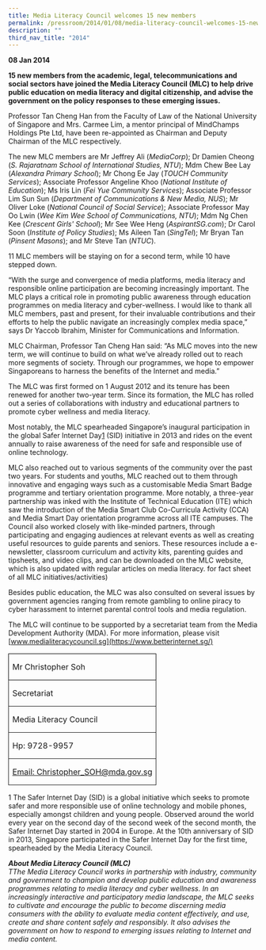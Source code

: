 ```yaml
---
title: Media Literacy Council welcomes 15 new members
permalink: /pressroom/2014/01/08/media-literacy-council-welcomes-15-new-members/
description: ""
third_nav_title: "2014"
---
```

**08 Jan 2014**

**15 new members from the academic, legal, telecommunications and social sectors have joined the Media Literacy Council (MLC) to help drive public education on media literacy and digital citizenship, and advise the government on the policy responses to these emerging issues.**

Professor Tan Cheng Han from the Faculty of Law of the National University of Singapore and Mrs. Carmee Lim, a mentor principal of MindChamps Holdings Pte Ltd, have been re-appointed as Chairman and Deputy Chairman of the MLC respectively.

The new MLC members are Mr Jeffrey Ali (_MediaCorp_); Dr Damien Cheong (_S. Rajaratnam School of International Studies, NTU_); Mdm Chew Bee Lay (_Alexandra Primary School_); Mr Chong Ee Jay (_TOUCH Community Services_); Associate Professor Angeline Khoo (_National Institute of Education_); Ms Iris Lin (_Fei Yue Community Services_); Associate Professor Lim Sun Sun (_Department of Communications &amp; New Media, NUS_); Mr Oliver Loke (_National Council of Social Service_); Associate Professor May Oo Lwin (_Wee Kim Wee School of Communications, NTU_); Mdm Ng Chen Kee (_Crescent Girls' School_); Mr See Wee Heng (_AspirantSG.com_); Dr Carol Soon (_Institute of Policy Studies_); Ms Aileen Tan (_SingTel_); Mr Bryan Tan (_Pinsent Masons_); and Mr Steve Tan (_NTUC_).

11 MLC members will be staying on for a second term, while 10 have stepped down.

“With the surge and convergence of media platforms, media literacy and responsible online participation are becoming increasingly important. The MLC plays a critical role in promoting public awareness through education programmes on media literacy and cyber-wellness. I would like to thank all MLC members, past and present, for their invaluable contributions and their efforts to help the public navigate an increasingly complex media space,” says Dr Yaccob Ibrahim, Minister for Communications and Information.

MLC Chairman, Professor Tan Cheng Han said: “As MLC moves into the new term, we will continue to build on what we’ve already rolled out to reach more segments of society. Through our programmes, we hope to empower Singaporeans to harness the benefits of the Internet and media.”

The MLC was first formed on 1 August 2012 and its tenure has been renewed for another two-year term. Since its formation, the MLC has rolled out a series of collaborations with industry and educational partners to promote cyber wellness and media literacy.

Most notably, the MLC spearheaded Singapore’s inaugural participation in the global Safer Internet Day[1](https://www.betterinternet.sg/press-room/press-releases/Pages/Forms/EditForm.aspx?ID=11&amp;Source=http%3a//adminmlc.mda.gov.sg/press-room/press-releases/Pages/forms/allitems.aspx&amp;RootFolder=/press-room/press-releases/Pages#ftn1) (SID) initiative in 2013 and rides on the event annually to raise awareness of the need for safe and responsible use of online technology.

MLC also reached out to various segments of the community over the past two years. For students and youths, MLC reached out to them through innovative and engaging ways such as a customisable Media Smart Badge programme and tertiary orientation programme. More notably, a three-year partnership was inked with the Institute of Technical Education (ITE) which saw the introduction of the Media Smart Club Co-Curricula Activity (CCA) and Media Smart Day orientation programme across all ITE campuses. The Council also worked closely with like-minded partners, through participating and engaging audiences at relevant events as well as creating useful resources to guide parents and seniors. These resources include a e-newsletter, classroom curriculum and activity kits, parenting guides and tipsheets, and video clips, and can be downloaded on the MLC website, which is also updated with regular articles on media literacy. for fact sheet of all MLC initiatives/activities)

Besides public education, the MLC was also consulted on several issues by government agencies ranging from remote gambling to online piracy to cyber harassment to internet parental control tools and media regulation.

The MLC will continue to be supported by a secretariat team from the Media Development Authority (MDA). For more information, please visit [www.medialiteracycouncil.sg](https://www.betterinternet.sg/)

<table><tbody><tr style="height: 11.55pt;"><td valign="top" style="padding: 0in 5.4pt; border: 1pt solid windowtext; width: 212.25pt; height: 11.55pt;"><p><span>Mr Christopher Soh</span></p></td></tr><tr style="height: 11.55pt;"><td valign="top" style="border-width: medium 1pt 1pt; border-style: none solid solid; border-color: currentcolor; padding: 0in 5.4pt; width: 212.25pt; height: 11.55pt;"><p><span>Secretariat</span></p></td></tr><tr style="height: 11.55pt;"><td valign="top" style="border-width: medium 1pt 1pt; border-style: none solid solid; border-color: currentcolor; padding: 0in 5.4pt; width: 212.25pt; height: 11.55pt;"><p><span>Media Literacy Council</span></p></td></tr><tr style="height: 11.55pt;"><td valign="top" style="border-width: medium 1pt 1pt; border-style: none solid solid; border-color: currentcolor; padding: 0in 5.4pt; width: 212.25pt; height: 11.55pt;"><p><span>Hp: 9728-9957</span></p></td></tr><tr style="height: 11.55pt;"><td valign="top" style="border-width: medium 1pt 1pt; border-style: none solid solid; border-color: currentcolor; padding: 0in 5.4pt; width: 212.25pt; height: 11.55pt;"><p><span><a href="mailto:Christopher_SOH@mda.gov.sg">Email: Christopher_SOH@mda.gov.sg</a></span></p></td></tr></tbody></table>

1&nbsp;The Safer Internet Day (SID) is a global initiative which seeks to promote safer and more responsible use of online technology and mobile phones, especially amongst children and young people. Observed around the world every year on the second day of the second week of the second month, the Safer Internet Day started in 2004 in Europe. At the 10th anniversary of SID in 2013, Singapore participated in the Safer Internet Day for the first time, spearheaded by the Media Literacy Council.

_**About Media Literacy Council (MLC)**  
TThe Media Literacy Council works in partnership with industry, community and government to champion and develop public education and awareness programmes relating to media literacy and cyber wellness. In an increasingly interactive and participatory media landscape, the MLC seeks to cultivate and encourage the public to become discerning media consumers with the ability to evaluate media content effectively, and use, create and share content safely and responsibly. It also advises the government on how to respond to emerging issues relating to Internet and media content._